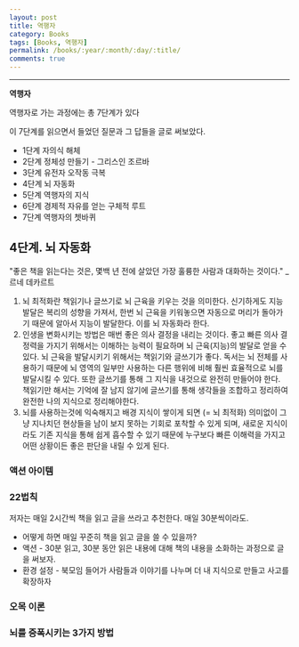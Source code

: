 ```yaml
---
layout: post
title: 역행자
category: Books
tags: [Books, 역행자]
permalink: /books/:year/:month/:day/:title/
comments: true
---
```


---

**역행자**

역행자로 가는 과정에는 총 7단계가 있다 <br>

이 7단계를 읽으면서 들었던 질문과 그 답들을 글로 써보았다. 

* 1단계 자의식 해체 
* 2단계 정체성 만들기 - 그리스인 조르바
* 3단계 유전자 오작동 극복
* 4단계 뇌 자동화
* 5단계 역행자의 지식
* 6단계 경제적 자유를 얻는 구체적 루트
* 7단계 역행자의 쳇바퀴

## 4단계. 뇌 자동화
"좋은 책을 읽는다는 것은, 몇백 년 전에 살았던 가장 훌륭한 사람과 대화하는 것이다." _르네 데카르트

1. 뇌 최적화란 책읽기나 글쓰기로 뇌 근육을 키우는 것을 의미한다. 신기하게도 지능 발달은 복리의 성향을 가져서, 한번 뇌 근육을 키워놓으면 자동으로 머리가 돌아가기 때문에 알아서 지능이 발달한다. 이를 뇌 자동화라 한다.
2. 인생을 변화시키는 방법은 매번 좋은 의사 결정을 내리는 것이다. 좋고 빠른 의사 결정력을 가지기 위해서는 이해하는 능력이 필요하며 뇌 근육(지능)의 발달로 얻을 수 있다. 뇌 근육을 발달시키기 위해서는 책읽기와 글쓰기가 좋다. 독서는 뇌 전체를 사용하기 때문에 뇌 영역의 일부만 사용하는 다른 행위에 비해 훨씬 효율적으로 뇌를 발달시킬 수 있다. 또한 글쓰기를 통해 그 지식을 내것으로 완전히 만들어야 한다. 책읽기만 해서는 기억에 잘 남지 않기에 글쓰기를 통해 생각들을 조합하고 정리하여 완전한 나의 지식으로 정리해야한다. 
3. 뇌를 사용하는것에 익숙해지고 배경 지식이 쌓이게 되면 (= 뇌 최적화) 의미없이 그냥 지나치던 현상들을 남이 보지 못하는 기회로 포착할 수 있게 되며, 새로운 지식이라도 기존 지식을 통해 쉽게 흡수할 수 있기 때문에 누구보다 빠른 이해력을 가지고 어떤 상황이든 좋은 판단을 내릴 수 있게 된다.

### 액션 아이템
### 22법칙
저자는 매일 2시간씩 책을 읽고 글을 쓰라고 추천한다. 매일 30분씩이라도. 
* 어떻게 하면 매일 꾸준히 책을 읽고 글을 쓸 수 있을까?
* 액션 - 30분 읽고, 30분 동안 읽은 내용에 대해 책의 내용을 소화하는 과정으로 글을 써보자. 
* 환경 설정 - 북모임 들어가 사람들과 이야기를 나누며 더 내 지식으로 만들고 사고를 확장하자


### 오목 이론
### 뇌를 증폭시키는 3가지 방법
